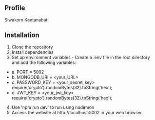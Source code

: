## Profile
Siwakorn Kantanabat

## Installation

1. Clone the repository
2. Install dependencies
3. Set up environment variables - Create a .env file in the root directory and add the following variables:
  * a. PORT = 5002
  * b. MONGODB_URI = <your_URL>
  * c. PASSWORD_KEY = <your_secret_key> require('crypto').randomBytes(32).toString('hex');
  * d. JWT_KEY = <your_jwt_key> require('crypto').randomBytes(32).toString('hex');
4. Use 'npm run dev' to run using nodemon
5. Access the website at http://localhost:5002 in your web browser.

